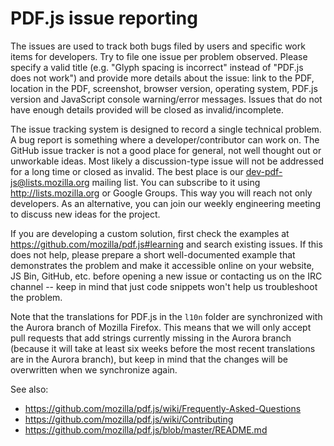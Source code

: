 # PDF.js issue reporting

The issues are used to track both bugs filed by users and specific work items for developers. Try to file one issue per problem observed. Please specify a valid title (e.g. "Glyph spacing is incorrect" instead of "PDF.js does not work") and provide more details about the issue: link to the PDF, location in the PDF, screenshot, browser version, operating system, PDF.js version and JavaScript console warning/error messages. Issues that do not have enough details provided will be closed as invalid/incomplete.

The issue tracking system is designed to record a single technical problem. A bug report is something where a developer/contributor can work on. The GitHub issue tracker is not a good place for general, not well thought out or unworkable ideas. Most likely a discussion-type issue will not be addressed for a long time or closed as invalid. The best place is our dev-pdf-js@lists.mozilla.org mailing list. You can subscribe to it using http://lists.mozilla.org or Google Groups. This way you will reach not only developers. As an alternative, you can join our weekly engineering meeting to discuss new ideas for the project.

If you are developing a custom solution, first check the examples at https://github.com/mozilla/pdf.js#learning and search existing issues. If this does not help, please prepare a short well-documented example that demonstrates the problem and make it accessible online on your website, JS Bin, GitHub, etc. before opening a new issue or contacting us on the IRC channel -- keep in mind that just code snippets won't help us troubleshoot the problem.

Note that the translations for PDF.js in the `l10n` folder are synchronized with the Aurora branch of Mozilla Firefox. This means that we will only accept pull requests that add strings currently missing in the Aurora branch (because it will take at least six weeks before the most recent translations are in the Aurora branch), but keep in mind that the changes will be overwritten when we synchronize again.

See also:
- https://github.com/mozilla/pdf.js/wiki/Frequently-Asked-Questions
- https://github.com/mozilla/pdf.js/wiki/Contributing
- https://github.com/mozilla/pdf.js/blob/master/README.md
